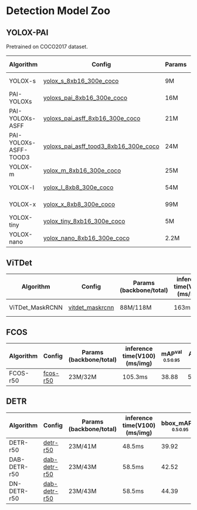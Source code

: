 # Detection Model Zoo

## YOLOX-PAI

Pretrained on COCO2017 dataset.

| Algorithm             | Config                                                                                                                                                  | Params | Speed<sup>V100<br/><sub>fp16 b32 </sub> | mAP<sup>val<br/><sub>0.5:0.95</sub> | AP<sup>val<br/><sub>50</sub> | Download                                                                                                                                                                                                                                                                         |
|-----------------------|---------------------------------------------------------------------------------------------------------------------------------------------------------|--------|-----------------------------------------|-------------------------------------|------------------------------|----------------------------------------------------------------------------------------------------------------------------------------------------------------------------------------------------------------------------------------------------------------------------------|
| YOLOX-s               | [yolox_s_8xb16_300e_coco](https://github.com/alibaba/EasyCV/tree/master/configs/detection/yolox/yolox_s_8xb16_300e_coco.py)                             | 9M     | 0.68ms                                  | 40.0                                | 58.9                         | [model](http://pai-vision-data-hz.oss-cn-zhangjiakou.aliyuncs.com/EasyCV/modelzoo/detection/yolox/yolox_s_bs16_lr002/epoch_300.pth) - [log](http://pai-vision-data-hz.oss-cn-zhangjiakou.aliyuncs.com/EasyCV/modelzoo/detection/yolox/yolox_s_bs16_lr002/log.txt)                |
| PAI-YOLOXs            | [yoloxs_pai_8xb16_300e_coco](https://github.com/alibaba/EasyCV/tree/master/configs/detection/yolox/pai_yoloxs_8xb16_300e_coco.py)                       | 16M    | 0.71ms                                  | 41.4                                | 60.0                         | [model](http://pai-vision-data-hz.oss-cn-zhangjiakou.aliyuncs.com/EasyCV/modelzoo/detection/yolox/yolox-pai/model/pai_yoloxs.pth) - [log](http://pai-vision-data-hz.oss-cn-zhangjiakou.aliyuncs.com/EasyCV/modelzoo/detection/yolox/yolox-pai/log/pai_yoloxs.json)                       |
| PAI-YOLOXs-ASFF       | [yoloxs_pai_asff_8xb16_300e_coco](https://github.com/alibaba/EasyCV/tree/master/configs/detection/yolox/pai_yoloxs_asff_8xb16_300e_coco.py)             | 21M    | 0.87ms                                  | 42.8                                | 61.8                         | [model](http://pai-vision-data-hz.oss-cn-zhangjiakou.aliyuncs.com/EasyCV/modelzoo/detection/yolox/yolox-pai/model/pai_yoloxs_asff.pth) - [log](http://pai-vision-data-hz.oss-cn-zhangjiakou.aliyuncs.com/EasyCV/modelzoo/detection/yolox/yolox-pai/log/pai_yoloxs_asff.json)             |
| PAI-YOLOXs-ASFF-TOOD3 | [yoloxs_pai_asff_tood3_8xb16_300e_coco](https://github.com/alibaba/EasyCV/tree/master/configs/detection/yolox/pai_yoloxs_asff_tood3_8xb16_300e_coco.py) | 24M    | 1.15ms                                  | 43.9                                | 62.1                         | [model](http://pai-vision-data-hz.oss-cn-zhangjiakou.aliyuncs.com/EasyCV/modelzoo/detection/yolox/yolox-pai/model/pai_yoloxs_asff_tood3.pth) - [log](http://pai-vision-data-hz.oss-cn-zhangjiakou.aliyuncs.com/EasyCV/modelzoo/detection/yolox/yolox-pai/log/pai_yoloxs_asff_tood3.json) |
| YOLOX-m               | [yolox_m_8xb16_300e_coco](https://github.com/alibaba/EasyCV/tree/master/configs/detection/yolox/yolox_m_8xb16_300e_coco.py)                             | 25M    | 1.52ms                                  | 46.3                                | 64.9                         | [model](http://pai-vision-data-hz.oss-cn-zhangjiakou.aliyuncs.com/EasyCV/modelzoo/detection/yolox/yolox_m_bs16_lr002/epoch_300.pth) - [log](http://pai-vision-data-hz.oss-cn-zhangjiakou.aliyuncs.com/EasyCV/modelzoo/detection/yolox/yolox_m_bs16_lr002/log.txt)                |
| YOLOX-l               | [yolox_l_8xb8_300e_coco](https://github.com/alibaba/EasyCV/tree/master/configs/detection/yolox/yolox_m_8xb8_300e_coco.py)                               | 54M    | 2.47ms                                  | 48.9                                | 67.5                         | [model](http://pai-vision-data-hz.oss-cn-zhangjiakou.aliyuncs.com/EasyCV/modelzoo/detection/yolox/yolox_l_bs8_lr001/epoch_290.pth) - [log](http://pai-vision-data-hz.oss-cn-zhangjiakou.aliyuncs.com/EasyCV/modelzoo/detection/yolox/yolox_l_bs8_lr001/log.txt)                  |
| YOLOX-x               | [yolox_x_8xb8_300e_coco](https://github.com/alibaba/EasyCV/tree/master/configs/detection/yolox/yolox_x_8xb8_300e_coco.py)                               | 99M    | 4.74ms                                  | 50.9                                | 69.2                         | [model](http://pai-vision-data-hz.oss-cn-zhangjiakou.aliyuncs.com/EasyCV/modelzoo/detection/yolox/yolox_x_bs8_lr001/epoch_290.pth) - [log](http://pai-vision-data-hz.oss-cn-zhangjiakou.aliyuncs.com/EasyCV/modelzoo/detection/yolox/yolox_x_bs8_lr001/log.txt)                  |
| YOLOX-tiny            | [yolox_tiny_8xb16_300e_coco](https://github.com/alibaba/EasyCV/tree/master/configs/detection/yolox/yolox_tiny_8xb16_300e_coco.py)                       | 5M     | 0.28ms                                  | 31.5                                | 49.2                         | [model](http://pai-vision-data-hz.oss-cn-zhangjiakou.aliyuncs.com/EasyCV/modelzoo/detection/yolox/yolox_tiny_bs16_lr002/epoch_300.pth) - [log](http://pai-vision-data-hz.oss-cn-zhangjiakou.aliyuncs.com/EasyCV/modelzoo/detection/yolox/yolox_tiny_bs16_lr002/log.txt)          |
| YOLOX-nano            | [yolox_nano_8xb16_300e_coco](https://github.com/alibaba/EasyCV/tree/master/configs/detection/yolox/yolox_tiny_8xb16_300e_coco.py)                       | 2.2M   | 0.19ms                                  | 26.5                                | 42.6                         | [model](http://pai-vision-data-hz.oss-cn-zhangjiakou.aliyuncs.com/EasyCV/modelzoo/detection/yolox/yolox_nano_bs16_lr002/epoch_300.pth) - [log](http://pai-vision-data-hz.oss-cn-zhangjiakou.aliyuncs.com/EasyCV/modelzoo/detection/yolox/yolox_nano_bs16_lr002/log.txt)          |

## ViTDet

| Algorithm  | Config                                                       | Params<br/>(backbone/total)                      | inference time(V100)<br/>(ms/img)                      | bbox_mAP<sup>val<br/><sub>0.5:0.95</sub> | mask_mAP<sup>val<br/><sub>0.5:0.95</sub> | Download                                                     |
| ---------- | ------------------------------------------------------------ | ------------------------ | ------------------------------------------------------------ | ------------------------------------------------------------ | ------------------------------------------------------------ | ------------------------------------------------------------ |
| ViTDet_MaskRCNN    | [vitdet_maskrcnn](https://github.com/alibaba/EasyCV/tree/master/configs/detection/vitdet/vitdet_100e.py) | 88M/118M | 163ms | 50.57                   | 44.96          | [model](https://pai-vision-data-hz.oss-cn-zhangjiakou.aliyuncs.com/EasyCV/modelzoo/detection/vitdet/vit_base/vitdet_maskrcnn.pth) - [log](https://pai-vision-data-hz.oss-cn-zhangjiakou.aliyuncs.com/EasyCV/modelzoo/detection/vitdet/vit_base/vitdet_maskrcnn.log.json) |

## FCOS

| Algorithm  | Config                                                       | Params<br/>(backbone/total)                            | inference time(V100)<br/>(ms/img)                      | mAP<sup>val<br/><sub>0.5:0.95</sub> | AP<sup>val<br/><sub>50</sub> | Download                                                     |
| ---------- | ------------------------------------------------------------ | ------------------------ | --------------- | ------------------------------------------------------------ | ------------------------------------------------------------ | ------------------------------------------------------------ |
| FCOS-r50    | [fcos-r50](https://github.com/alibaba/EasyCV/tree/master/configs/detection/fcos/fcos_center-normbbox-centeronreg-giou_r50_caffe_fpn_gn-head_1x_coco.py) | 23M/32M | 105.3ms | 38.88                   | 58.01          | [model](https://pai-vision-data-hz.oss-cn-zhangjiakou.aliyuncs.com/EasyCV/modelzoo/detection/fcos/fcos_epoch_12.pth) - [log](https://pai-vision-data-hz.oss-cn-zhangjiakou.aliyuncs.com/EasyCV/modelzoo/detection/fcos/20220826_182628.log.json) |

## DETR

| Algorithm  | Config                                                       | Params<br/>(backbone/total)                            | inference time(V100)<br/>(ms/img)                      | bbox_mAP<sup>val<br/><sub>0.5:0.95</sub> | AP<sup>val<br/><sub>50</sub> | Download                                                     |
| ---------- | ------------------------------------------------------------ | ------------------------ | --------------- | ------------------------------------------------------------ | ------------------------------------------------------------ | ------------------------------------------------------------ |
| DETR-r50    | [detr-r50](https://github.com/alibaba/EasyCV/tree/master/configs/detection/detr/detr_r50_8x2_150e_coco.py) | 23M/41M | 48.5ms | 39.92                   | 60.52          | [model](https://pai-vision-data-hz.oss-cn-zhangjiakou.aliyuncs.com/EasyCV/modelzoo/detection/detr/epoch_150.pth) - [log](https://pai-vision-data-hz.oss-cn-zhangjiakou.aliyuncs.com/EasyCV/modelzoo/detection/detr/20220609_101243.log.json) |
| DAB-DETR-r50    | [dab-detr-r50](https://github.com/alibaba/EasyCV/tree/master/configs/detection/dab_detr/dab_detr_r50_8x2_50e_coco.py) | 23M/43M | 58.5ms | 42.52                   | 63.03          | [model](https://pai-vision-data-hz.oss-cn-zhangjiakou.aliyuncs.com/EasyCV/modelzoo/detection/dab_detr/dab_detr_epoch_50.pth) - [log](https://pai-vision-data-hz.oss-cn-zhangjiakou.aliyuncs.com/EasyCV/modelzoo/detection/dab_detr/20220610_122811.log.json) |
| DN-DETR-r50    | [dab-detr-r50](https://github.com/alibaba/EasyCV/tree/master/configs/detection/dab_detr/dn_detr_r50_8x2_50e_coco.py) | 23M/43M | 58.5ms | 44.39                   | 64.66          | [model](https://pai-vision-data-hz.oss-cn-zhangjiakou.aliyuncs.com/EasyCV/modelzoo/detection/dn_detr/dn_detr_epoch_50.pth) - [log](https://pai-vision-data-hz.oss-cn-zhangjiakou.aliyuncs.com/EasyCV/modelzoo/detection/dn_detr/20220713_105127.log.json) |
